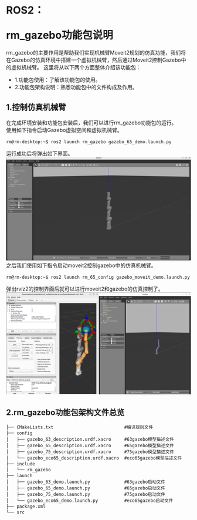 # <p class="hidden">ROS2：</p>rm_gazebo功能包说明

rm_gazebo的主要作用是帮助我们实现机械臂Moveit2规划的仿真功能，我们将在Gazebo的仿真环境中搭建一个虚拟机械臂，然后通过Moveit2控制Gazebo中的虚拟机械臂。
这里将从以下两个方面整体介绍该功能包：

* 1.功能包使用：了解该功能包的使用。
* 2.功能包架构说明：熟悉功能包中的文件构成及作用。

## 1.控制仿真机械臂

在完成环境安装和功能包安装后，我们可以进行rm_gazebo功能包的运行。  
使用如下指令启动Gazebo虚拟空间和虚拟机械臂。

```
rm@rm-desktop:~$ ros2 launch rm_gazebo gazebo_65_demo.launch.py
```

运行成功后将弹出如下界面。
![image](doc/rm_gazebo1.png)
之后我们使用如下指令启动moveit2控制gazebo中的仿真机械臂。

```
rm@rm-desktop:~$ ros2 launch rm_65_config gazebo_moveit_demo.launch.py
```

弹出rviz2的控制界面后就可以进行moveit2和gazebo的仿真控制了。
![image](doc/rm_gazebo2.png)

## 2.rm_gazebo功能包架构文件总览

```
├── CMakeLists.txt                           #编译规则文件
├── config
│   ├── gazebo_63_description.urdf.xacro     #63gazebo模型描述文件
│   ├── gazebo_65_description.urdf.xacro     #65gazebo模型描述文件
│   ├── gazebo_75_description.urdf.xacro     #75gazebo模型描述文件
│   └── gazebo_eco65_description.urdf.xacro  #eco65gazebo模型描述文件
├── include
│   └── rm_gazebo
├── launch
│   ├── gazebo_63_demo.launch.py             #63gazebo启动文件
│   ├── gazebo_65_demo.launch.py             #65gazebo启动文件
│   ├── gazebo_75_demo.launch.py             #75gazebo启动文件
│   └── gazebo_eco65_demo.launch.py          #eco65gazebo启动文件
├── package.xml
└── src
```
